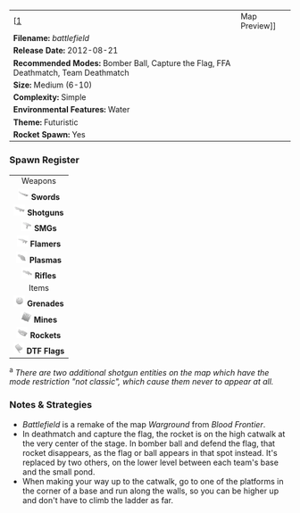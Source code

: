 |                                                                                       |                                                            |
|---------------------------------------------------------------------------------------|------------------------------------------------------------|
| \[[1](File:Battlefield.png%7Cthumb%7Ccenter)|Map Preview\]\]                          | **Authors: Quinton Reeves and Jonathan "*Ulukai*" De Nil** |
| **Filename:** *battlefield*                                                           |
| **Release Date:** 2012-08-21                                                          |
| **Recommended Modes:** Bomber Ball, Capture the Flag, FFA Deathmatch, Team Deathmatch |
| **Size:** Medium (6-10)                                                               |
| **Complexity:** Simple                                                                |
| **Environmental Features:** Water                                                     |
| **Theme:** Futuristic                                                                 |
| **Rocket Spawn:** Yes                                                                 |

### Spawn Register

|                                                                                             |
|:-------------------------------------------------------------------------------------------:|
|                                           Weapons                                           |
|     <img src="Sword.png" title="fig:Sword.png" alt="Sword.png" width="20" /> **Swords**     |
| <img src="Shotgun.png" title="fig:Shotgun.png" alt="Shotgun.png" width="20" /> **Shotguns** |
|         <img src="Smg.png" title="fig:Smg.png" alt="Smg.png" width="20" /> **SMGs**         |
|   <img src="Flamer.png" title="fig:Flamer.png" alt="Flamer.png" width="20" /> **Flamers**   |
|   <img src="Plasma.png" title="fig:Plasma.png" alt="Plasma.png" width="20" /> **Plasmas**   |
|     <img src="Rifle.png" title="fig:Rifle.png" alt="Rifle.png" width="20" /> **Rifles**     |
|                                            Items                                            |
| <img src="Grenade.png" title="fig:Grenade.png" alt="Grenade.png" width="20" /> **Grenades** |
|       <img src="Mine.png" title="fig:Mine.png" alt="Mine.png" width="20" /> **Mines**       |
|   <img src="Rocket.png" title="fig:Rocket.png" alt="Rocket.png" width="20" /> **Rockets**   |
|     <img src="Flag.png" title="fig:Flag.png" alt="Flag.png" width="20" /> **DTF Flags**     |

<sup>a</sup> *There are two additional shotgun entities on the map which have the mode restriction "not classic", which cause them never to appear at all.*

### Notes & Strategies

-   *Battlefield* is a remake of the map *Warground* from *Blood Frontier*.
-   In deathmatch and capture the flag, the rocket is on the high catwalk at the very center of the stage. In bomber ball and defend the flag, that rocket disappears, as the flag or ball appears in that spot instead. It's replaced by two others, on the lower level between each team's base and the small pond.
-   When making your way up to the catwalk, go to one of the platforms in the corner of a base and run along the walls, so you can be higher up and don't have to climb the ladder as far.

